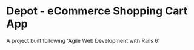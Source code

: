 # Depot - eCommerce Shopping Cart App
A project built following 'Agile Web Development with Rails 6'